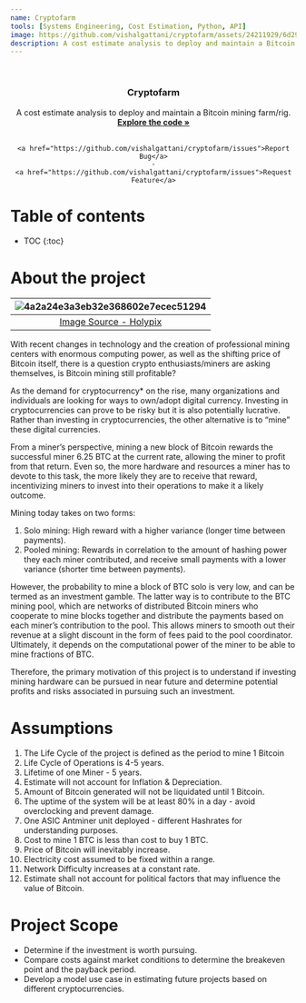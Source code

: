 ```yaml
---
name: Cryptofarm
tools: [Systems Engineering, Cost Estimation, Python, API]
image: https://github.com/vishalgattani/cryptofarm/assets/24211929/6d29e792-a662-48cb-9308-ca938e4fffad
description: A cost estimate analysis to deploy and maintain a Bitcoin mining farm/rig.
---
```


<!-- ![0fccf2294537a33711fbd757a2e3054c](https://github.com/vishalgattani/cryptofarm/assets/24211929/6d29e792-a662-48cb-9308-ca938e4fffad) -->

<!-- PROJECT LOGO -->
<br />
<div align="center">


<h3 align="center">Cryptofarm</h3>

  <p align="center">
    A cost estimate analysis to deploy and maintain a Bitcoin mining farm/rig.
    <br />
    <a href="https://github.com/vishalgattani/cryptofarm"><strong>Explore the code »</strong></a>
    <br />
    <br />

    <a href="https://github.com/vishalgattani/cryptofarm/issues">Report Bug</a>
    ·
    <a href="https://github.com/vishalgattani/cryptofarm/issues">Request Feature</a>
  </p>
</div>



# Table of contents

* TOC
{:toc}

# About the project

| ![4a2a24e3a3eb32e368602e7ecec51294](https://github.com/vishalgattani/cryptofarm/assets/24211929/dc960162-8877-440c-807c-445ad97ad73b) |
|:--:|
| [Image Source - Holypix](https://dribbble.com/shots/4938640-Crypto-Mining) |



With recent changes in technology and the creation of professional mining centers with enormous computing power, as well as the shifting price of Bitcoin itself, there is a question crypto enthusiasts/miners are asking themselves, is Bitcoin mining still profitable?

As the demand for cryptocurrency* on the rise, many organizations and individuals are looking for ways to own/adopt digital currency. Investing in cryptocurrencies can prove to be risky but it is also potentially lucrative. Rather than investing in cryptocurrencies, the other alternative is to “mine” these digital currencies.

From a miner’s perspective, mining a new block of Bitcoin rewards the successful miner 6.25 BTC at the current rate, allowing the miner to profit from that return. Even so, the more hardware and resources a miner has to devote to this task, the more likely they are to receive that reward, incentivizing miners to invest into their operations to make it a likely outcome.

Mining today takes on two forms:
1. Solo mining: High reward with a higher variance (longer time between payments).
2. Pooled mining: Rewards in correlation to the amount of hashing power they each miner contributed, and receive small payments with a lower variance (shorter time between payments).

However, the probability to mine a block of BTC solo is very low, and can be termed as an investment gamble. The latter way is to contribute to the BTC mining pool, which are networks of distributed Bitcoin miners who cooperate to mine blocks together and distribute the payments based on each miner’s contribution to the pool. This allows miners to smooth out their revenue at a slight discount in the form of fees paid to the pool coordinator. Ultimately, it depends on the computational power of the miner to be able to mine fractions of BTC.

Therefore, the primary motivation of this project is to understand if investing mining hardware can be pursued in near future and determine potential profits and risks associated in pursuing such an investment.

# Assumptions

1. The Life Cycle of the project is defined as the period to mine 1 Bitcoin
2. Life Cycle of Operations is 4-5 years.
3. Lifetime of one Miner - 5 years.
4. Estimate will not account for Inflation & Depreciation.
5. Amount of Bitcoin generated will not be liquidated until 1 Bitcoin.
6. The uptime of the system will be at least 80% in a day - avoid overclocking and prevent damage.
7. One ASIC Antminer unit deployed - different Hashrates for understanding purposes.
8. Cost to mine 1 BTC is less than cost to buy 1 BTC.
9. Price of Bitcoin will inevitably increase.
10. Electricity cost assumed to be fixed within a range.
11. Network Difficulty increases at a constant rate.
12. Estimate shall not account for political factors that may influence the value of Bitcoin.


# Project Scope

- Determine if the investment is worth pursuing.
- Compare costs against market conditions to determine the breakeven point and the payback period.
- Develop a model use case in estimating future projects based on different cryptocurrencies.










